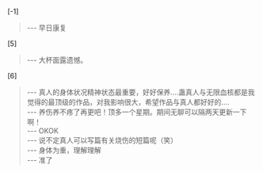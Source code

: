 
[-1] 
>--- 早日康复<br>

[5] 
>--- 大杯面露遗憾。<br>

[6] 
>--- 真人的身体状况精神状态最重要，好好保养….蛊真人与无限血核都是我觉得的最顶级的作品，对我影响很大，希望作品与真人都好好的….<br>
>--- 养伤养不疼了再更吧！顶多一个星期。期间无聊可以隔两天更新一下啊！<br>
>--- OKOK<br>
>--- 说不定真人可以写篇有关烧伤的短篇呢（笑）<br>
>--- 身体为重，理解理解<br>
>--- 准了<br>
